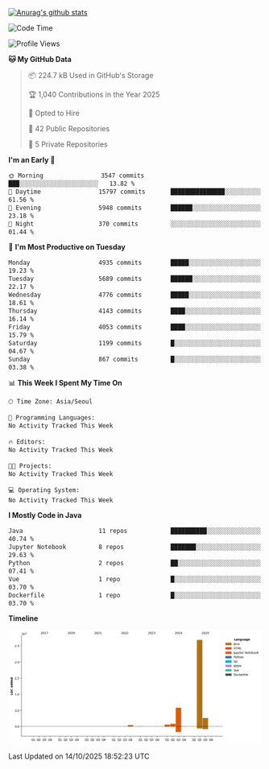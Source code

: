 [![Anurag's github stats](https://github-readme-stats.vercel.app/api?username=hajubal)](https://github.com/anuraghazra/github-readme-stats)

<!--START_SECTION:waka-->
![Code Time](http://img.shields.io/badge/Code%20Time-797%20hrs%2018%20mins-blue)

![Profile Views](http://img.shields.io/badge/Profile%20Views-0-blue)

**🐱 My GitHub Data** 

> 📦 224.7 kB Used in GitHub's Storage 
 > 
> 🏆 1,040 Contributions in the Year 2025
 > 
> 💼 Opted to Hire
 > 
> 📜 42 Public Repositories 
 > 
> 🔑 5 Private Repositories 
 > 
**I'm an Early 🐤** 

```text
🌞 Morning                3547 commits        ███░░░░░░░░░░░░░░░░░░░░░░   13.82 % 
🌆 Daytime                15797 commits       ███████████████░░░░░░░░░░   61.56 % 
🌃 Evening                5948 commits        ██████░░░░░░░░░░░░░░░░░░░   23.18 % 
🌙 Night                  370 commits         ░░░░░░░░░░░░░░░░░░░░░░░░░   01.44 % 
```
📅 **I'm Most Productive on Tuesday** 

```text
Monday                   4935 commits        █████░░░░░░░░░░░░░░░░░░░░   19.23 % 
Tuesday                  5689 commits        ██████░░░░░░░░░░░░░░░░░░░   22.17 % 
Wednesday                4776 commits        █████░░░░░░░░░░░░░░░░░░░░   18.61 % 
Thursday                 4143 commits        ████░░░░░░░░░░░░░░░░░░░░░   16.14 % 
Friday                   4053 commits        ████░░░░░░░░░░░░░░░░░░░░░   15.79 % 
Saturday                 1199 commits        █░░░░░░░░░░░░░░░░░░░░░░░░   04.67 % 
Sunday                   867 commits         █░░░░░░░░░░░░░░░░░░░░░░░░   03.38 % 
```


📊 **This Week I Spent My Time On** 

```text
🕑︎ Time Zone: Asia/Seoul

💬 Programming Languages: 
No Activity Tracked This Week

🔥 Editors: 
No Activity Tracked This Week

🐱‍💻 Projects: 
No Activity Tracked This Week

💻 Operating System: 
No Activity Tracked This Week
```

**I Mostly Code in Java** 

```text
Java                     11 repos            ██████████░░░░░░░░░░░░░░░   40.74 % 
Jupyter Notebook         8 repos             ███████░░░░░░░░░░░░░░░░░░   29.63 % 
Python                   2 repos             ██░░░░░░░░░░░░░░░░░░░░░░░   07.41 % 
Vue                      1 repo              █░░░░░░░░░░░░░░░░░░░░░░░░   03.70 % 
Dockerfile               1 repo              █░░░░░░░░░░░░░░░░░░░░░░░░   03.70 % 
```



**Timeline**

![Lines of Code chart](https://raw.githubusercontent.com/hajubal/hajubal/main/assets/bar_graph.png)


 Last Updated on 14/10/2025 18:52:23 UTC
<!--END_SECTION:waka-->